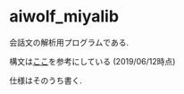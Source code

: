 # aiwolf_miyalib

会話文の解析用プログラムである. 

構文は[ここ](http://aiwolf.org/control-panel/wp-content/uploads/2019/02/protocol_2019_3_6m.pdf)を参考にしている (2019/06/12時点)

仕様はそのうち書く. 
